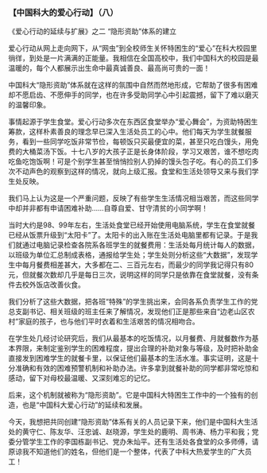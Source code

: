 ### 【中国科大的爱心行动】（八）

《爱心行动的延续与扩展》之二 “隐形资助”体系的建立

爱心行动从网上走向网下，从“网虫”到全校师生关怀特困生的“爱心”在科大校园里徜徉，到处是一片满满的正能量。我相信在全国高校中，我们中国科大的校园是最温暖的，每个人都展示出生命中最真诚善良、最高尚可贵的一面！

中国科大“隐形资助”体系就在这样的氛围中自然而然地形成，它帮助了很多有困难却不愿启齿、不愿伸手的同学，也在许多受助同学心中引起震撼，留下了难以磨灭的温馨印象。

事情起源于学生食堂。爱心行动多次在东西区食堂举办“爱心舞会”，为资助特困生筹款，这样朴素善良的理念早已深入生活处员工的心中。他们每天为学生就餐服务，看到一些同学吃饭非常节俭，每顿饭只买最便宜的菜，甚至只吃白馒头，用免费的大桶菜汤下饭。十七八岁的大孩子正是长身体阶段，学习又艰苦，谁不想吃肉吃鱼吃饱饭啊！可是个别学生甚至悄悄捡别人扔掉的馒头包子吃。有心的员工们多次不动声色的观察到这样的情况，就向上级汇报。食堂和生活处领导又来与我们学生处反映。

我们马上认为这是一个严重问题，反映了有些学生生活情况相当艰苦，而这些同学中却并非都有申请困难补助……自尊自爱、甘守清贫的小同学啊！

当时大约是98、99年左右，生活处食堂已经开始使用电脑系统，学生在食堂就餐已经从饭票升级到“太阳卡”了。太阳卡的出入账在生活处电脑里都有记录。于是我们就通过电脑记录检查各院系各班学生的就餐费用：生活处每月统计每人的数据，以班级为单位汇总制成表格，通报给学生处；学生处则分析这些“大数据”，发现学生中每月餐费相差甚大，大多都在二、三百元左右，而最少的同学我记得只有80元，但就餐次数却几乎是每日三次，说明这样的同学只是依靠在食堂就餐，没有条件去校外饭店改善伙食。

我们分析了这些大数据，把各班“特殊”的学生挑出来，会同各系负责学生工作的党总支副书记、相关班级的班主任来了解情况，发现他们正是那些来自“边老山区农村”家庭的孩子，也与他们平时衣着和生活艰苦的情况相吻合。

在学生处几经讨论研究后，我们从最基本的吃饭情况，以月餐费、月就餐数作为基本界限，来制定鉴别学生的困难程度，提出合理的补助对象与等级，及时把补助金直接发到困难学生的就餐卡里，以保证他们最基本的生活水准。事实证明，这是十分准确和有效的困难预警机制和补助办法。许多拿到就餐补助的同学都非常吃惊和感动，留下对母校最温暖、又深刻难忘的记忆。

后来，这个机制就被称为“隐形资助”。它是中国科大特困生工作中的一个独有的创造，也是“中国科大爱心行动”的延续和发展。

今天，我想把共同创建“隐形资助”体系有关的人员记录下来，他们是中国科大生活处的黄守仁、陈友华、汪忠诚、赵晓源，学生处的鹿明、周书涛、杨力平和我；党委分管学生工作的李国栋副书记、党办朱灿平。还有生活处各食堂的众多师傅，请原谅我不知道他们的姓名，但他们是一个整体，代表了中科大热爱学生的广大员工！
